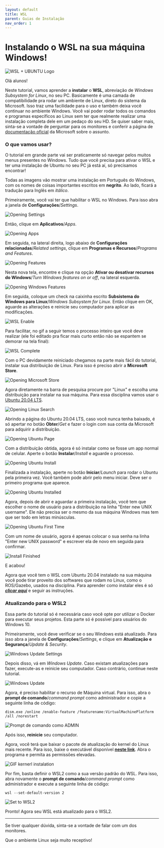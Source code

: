 ```yaml
---
layout: default
title: WSL
parent: Guias de Instalação
nav_order: 1
---
```


# Instalando o WSL na sua máquina Windows!
![WSL + UBUNTU Logo](../assets/img/WSL/Windows_WSL.jpg)

Olá alunos!

Neste tutorial, vamos aprender a **instalar** o **WSL**, abreviação de *Windows Subsystem for Linux*, no seu PC. Basicamente é uma camada de compatibilidade pra rodar um ambiente de Linux, direto do sistema da Microsoft. Isso traz uma facilidade para o uso e também deixa você continuar no ambiente Windows. Você vai poder rodar todos os comandos e programas específicos ao Linux sem ter que realmente realizar uma instalação completa dele em um pedaço do seu HD. Se quiser saber mais, sinta-se a vontade de perguntar para os monitores e conferir a página de [documentação oficial](https://docs.microsoft.com/en-us/windows/wsl/about)  da Microsoft sobre o assunto.

### O que vamos usar?

O tutorial em grande parte vai ser praticamente só navegar pelos muitos menus presentes no Windows. Tudo que você precisa para ativar o WSL e ter uma instalação de Ubuntu no seu PC já está aí, só precisamos encontrar!

Todas as imagens vão mostrar uma instalação em Português do Windows, com os nomes de coisas importantes escritos em **negrito**. Ao lado, ficará a tradução para Inglês em *itálico*.

Primeiramente, você vai ter que habilitar o WSL no Windows. Para isso abra a janela de **Configurações**/*Settings*.

![Opening Settings](../assets/img/WSL/WSL_Configuracoes.png)

Então, clique em **Aplicativos**/*Apps*.

![Opening Apps](../assets/img/WSL/WSL_Apps.png)

Em seguida, na lateral direita, logo abaixo de **Configurações relacionadas**/*Related settings*, clique em **Programas e Recursos**/*Programs and Features*.

![Opening Features](../assets/img/WSL/WSL_Features.png)

Nesta nova tela, encontre e clique na opção **Ativar ou desativar recursos do Windows**/*Turn Windows features on or off*, na lateral esquerda.

![Opening Windows Features](../assets/img/WSL/WSL_Windows_Features.png)

Em seguida, coloque um check na caixinha escrito **Subsistema do Windows para Linux**/*Windows Subsystem for Linux*. Então clique em OK, aguarde as alterações e reinicie seu computador para aplicar as modificações.

![WSL Enable](../assets/img/WSL/WSL_Enable.png)

Para facilitar, no gif a seguir temos o processo inteiro que você deve realizar (ele foi editado pra ficar mais curto então não se espantem se demorar na tela final):

![WSL Complete](../assets/gif/WSL/Complete1.gif)

Com o PC devidamente reiniciado chegamos na parte mais fácil do tutorial, instalar sua distribuição de Linux. Para isso é preciso abrir a **Microsoft Store**.

![Opening Microsoft Store](../assets/img/WSL/WSL_Store.png)

Agora diretamente na barra de pesquisa procure por "Linux" e escolha uma distribuição para instalar na sua máquina. Para essa disciplina vamos usar o [Ubuntu 20.04 LTS](https://www.microsoft.com/en-us/p/ubuntu/9nblggh4msv6?activetab=pivot:overviewtab).

![Opening Linux Search](../assets/img/WSL/WSL_Store_Search.png)

Abrindo a página do Ubuntu 20.04 LTS, caso você nunca tenha baixado, é só apertar no botão **Obter**/*Get* e fazer o login com sua conta da Microsoft para adquirir a distribuição.

![Opening Ubuntu Page](../assets/img/WSL/WSL_Store_Ubuntu.png)

Com a distribuição obtida, agora é só instalar como se fosse um app normal de celular. Aperte o botão **Instalar**/*Install* e aguarde o processo.

![Opening Ubuntu Install](../assets/img/WSL/WSL_Store_Ubuntu_Install.png)

Finalizada a instalação, aperte no botão **Iniciar**/*Launch* para rodar o Ubuntu pela primeira vez. Você também pode abrir pelo menu iniciar. Deve ser o primeiro programa que aparece.

![Opening Ubuntu Installed](../assets/img/WSL/WSL_Installed.png)

Agora, depois de abrir e aguardar a primeira instalação, você tem que escolher o nome de usuário para a distribuição na linha "Enter new UNIX username". Ele não precisa ser o mesmo da sua máquina Windows mas tem que ser todo em letras minúsculas.

![Opening Ubuntu First Time](../assets/img/WSL/WSL_First_Open.png)

Com um nome de usuário, agora é apenas colocar o sua senha na linha "Enter new UNIX password" e escrever ela de novo em seguida para confirmar.

![Install Finished](../assets/img/WSL/WSL_Finished.png)

E acabou!

Agora que você tem o WSL com Ubuntu 20.04 instalado na sua máquina você pode tirar proveito dos softwares que rodam no Linux, como o ROS/Gazebo, usados na disciplina. Para aprender como instalar eles é só ***[clicar aqui](../InstalationGuides/ROSGazeboWSL.md)*** e seguir as instruções.

### Atualizando para o WSL2

Essa parte do tutorial só é necessária caso você opte por utilizar o Docker para executar seus projetos. Esta parte só é possível para usuários do Windows 10.

Primeiramente, você deve verificar se o seu Windows está atualizado. Para isso abra a janela de **Configurações**/*Settings*, e clique em **Atualização e Segurança**/*Update & Security*.

![Windows Update Settings](/assets/gif/WSL/WSL_set_windowsatt.gif)

Depois disso, vá em *Windows Update*. Caso existam atualizações para fazer, execute-as e reinicie seu computador. Caso contrário, continue neste tutorial.

![Windows Update](/assets/img/WSL/windowsupdated.png)

Agora, é preciso habilitar o recurso de Máquina virtual. Para isso, abra o **prompt de comando**/*command prompt* como administrador e copie a seguinte linha de código:

```
dism.exe /online /enable-feature /featurename:VirtualMachinePlatform /all /norestart
```

![Prompt de comando como ADMIN](/assets/gif/WSL/WSL2_prompt.gif)

Após isso, **reinicie** seu computador.

Agora, você terá que baixar o pacote de atualização do kernel do Linux mais recente. Para isso, baixe o executável disponível **[neste link](https://wslstorestorage.blob.core.windows.net/wslblob/wsl_update_x64.msi)**. Abra o programa e permita as permissões elevadas.

![GIF kernerl instalation](/assets/gif/WSL/WSl_update.gif)

Por fim, basta definir o WSL2 como a sua versão padrão do WSL. Para isso, abra novamente o **prompt de comando**/*command prompt* como administrador e execute a seguinte linha de código:

```
wsl --set-default-version 2
```

![Set to WSL2](/assets/gif/WSL/set_wsl2.gif)

Pronto! Agora seu WSL está atualizado para o WSL2.

___
Se tiver qualquer dúvida, sinta-se a vontade de falar com um dos monitores.

Que o ambiente Linux seja muito receptivo!
